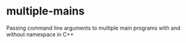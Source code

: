 # multiple-mains
Passing command line arguments to multiple main programs with and without namespace in C++

